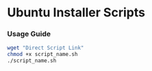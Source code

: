 # Ubuntu Installer Scripts

### Usage Guide
```bash
wget "Direct Script Link"
chmod +x script_name.sh
./script_name.sh
```